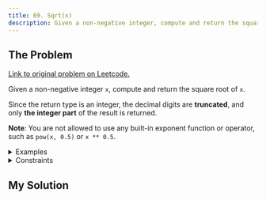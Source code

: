 ```yaml
---
title: 69. Sqrt(x)
description: Given a non-negative integer, compute and return the square root.
---
```


## The Problem

[Link to original problem on Leetcode.](https://leetcode.com/problems/sqrtx/)

Given a non-negative integer `x`, compute and return the square root of `x`.

Since the return type is an integer, the decimal digits are **truncated**, and only **the integer part** of the result is returned.

**Note**: You are not allowed to use any built-in exponent function or operator, such as `pow(x, 0.5)` or `x ** 0.5`.

<details>
<summary>Examples</summary>

Example 1:

```
Input: x = 4
Output: 2
```

Example 2:

```
Input: x = 8
Output: 2
Explanation: The square root of 8 is 2.82842..., and since the decimal part is truncated, 2 is returned.
```
</details>

<details>
<summary>Constraints</summary>

0 ≤ `x` ≤ 2<sup>31</sup> - 1
</details>

## My Solution


